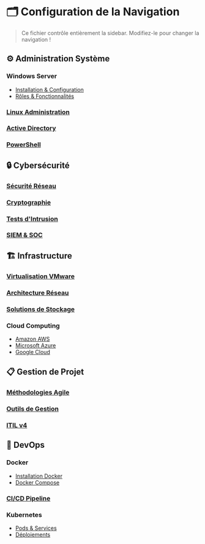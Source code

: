 # 🗂️ Configuration de la Navigation

> Ce fichier contrôle entièrement la sidebar. Modifiez-le pour changer la navigation !

## ⚙️ Administration Système
<!-- order: 1, icon: ⚙️ -->

### Windows Server
<!-- file: sysadmin/windows-server.md, badge: HOT -->
- [Installation & Configuration](sysadmin/windows-server/installation.md)
- [Rôles & Fonctionnalités](sysadmin/windows-server/roles.md)

### [Linux Administration](sysadmin/linux-admin.md)
### [Active Directory](sysadmin/active-directory.md)
### [PowerShell](sysadmin/powershell.md)
<!-- badge: NEW -->

## 🔒 Cybersécurité
<!-- order: 2, icon: 🔒 -->

### [Sécurité Réseau](cybersecurite/securite-reseau.md)
### [Cryptographie](cybersecurite/cryptographie.md)
### [Tests d'Intrusion](cybersecurite/pentest.md)
### [SIEM & SOC](cybersecurite/siem.md)

## 🏗️ Infrastructure
<!-- order: 3, icon: 🏗️ -->

### [Virtualisation VMware](infrastructure/virtualisation.md)
### [Architecture Réseau](infrastructure/reseau.md)
### [Solutions de Stockage](infrastructure/stockage.md)

### Cloud Computing
<!-- file: infrastructure/cloud.md -->
- [Amazon AWS](infrastructure/cloud/aws.md)
- [Microsoft Azure](infrastructure/cloud/azure.md)
- [Google Cloud](infrastructure/cloud/gcp.md)

## 📋 Gestion de Projet
<!-- order: 4, icon: 📋 -->

### [Méthodologies Agile](gestion-projet/methodologies.md)
### [Outils de Gestion](gestion-projet/outils.md)
### [ITIL v4](gestion-projet/itil.md)

## 🚀 DevOps
<!-- order: 5, icon: 🚀 -->

### Docker
<!-- file: devops/docker.md, badge: NEW -->
- [Installation Docker](devops/docker/installation.md)
- [Docker Compose](devops/docker/compose.md)

### [CI/CD Pipeline](devops/ci-cd.md)
<!-- badge: HOT -->

### Kubernetes
<!-- file: devops/kubernetes.md -->
- [Pods & Services](devops/kubernetes/pods.md)
- [Déploiements](devops/kubernetes/deployments.md)
